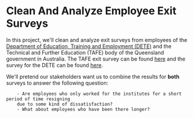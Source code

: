 # Clean And Analyze Employee Exit Surveys

In this project, we'll clean and analyze exit surveys from employees of the [Department of Education, Training and Employment (DETE)](https://en.wikipedia.org/wiki/Department_of_Education_and_Training_(Queensland)) and the Technical and Further Education (TAFE) body of the Queensland government in Australia. The TAFE exit survey can be found [here](https://data.gov.au/dataset/ds-qld-89970a3b-182b-41ea-aea2-6f9f17b5907e/details?q=exit%20survey) and the survey for the DETE can be found [here](https://data.gov.au/dataset/ds-qld-fe96ff30-d157-4a81-851d-215f2a0fe26d/details?q=exit%20survey).

We'll pretend our stakeholders want us to combine the results for **both** surveys to answer the following question:

        - Are employees who only worked for the institutes for a short period of time resigning 
        due to some kind of dissatisfaction? 
        - What about employees who have been there longer?

